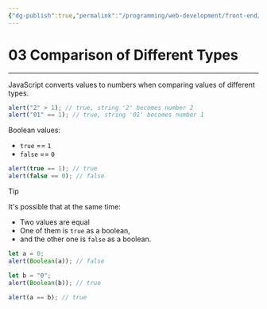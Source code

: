 ```yaml
---
{"dg-publish":true,"permalink":"/programming/web-development/front-end/javascript-vanilla/01-basics/07-comparisons/03-comparison-of-different-types/","tags":["programming","webdevelopment","frontend","JavaScript"],"created":"2024-11-09T11:30:41.743+08:00"}
---
```



# 03 Comparison of Different Types

---

JavaScript converts values to numbers when comparing values of different types.

```javascript
alert("2" > 1); // true, string '2' becomes number 2
alert("01" == 1); // true, string '01' becomes number 1
```

Boolean values:

- `true` == `1`
- `false` == `0`

```javascript
alert(true == 1); // true
alert(false == 0); // false
```

> [!tip]
> It's possible that at the same time:
>
> - Two values are equal
> - One of them is `true` as a boolean,
> - and the other one is `false` as a boolean.
>
> ```javascript
> let a = 0;
> alert(Boolean(a)); // false
>
> let b = "0";
> alert(Boolean(b)); // true
>
> alert(a == b); // true
> ```
